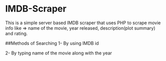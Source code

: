 # IMDB-Scraper
This is a simple server based IMDB scraper that uses PHP to scrape movie info like => name of the movie, year released, description(plot summary) and rating.

##Methods of Searching 
1- By using IMDB id 

2- By typing name of the movie along with the year
